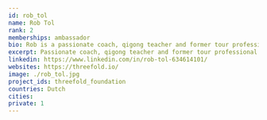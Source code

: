 ```yaml
---
id: rob_tol
name: Rob Tol
rank: 2
memberships: ambassador
bio: Rob is a passionate coach, qigong teacher and former tour professional golfer. He combines several disciplines and different fields of science in his coaching work. People are often touched by his stillness and inner peace or triggered by his sharp observations and straightforward messages that effortlessly uncover the essence of your being. In whatever way you come into contact with Rob, one thing is for sure, that it will change your life. ThreeFold's intention of creating a self-healing, small-scaled but world wide Internet seamlessly fits my idea of 'One world, One mind'. As humans, we are already connected at a deep level. A level before ideas of separation and perceived differences. I see ThreeFold as a physical, real world reflection of this connectedness. A move towards unity and equality.
excerpt: Passionate coach, qigong teacher and former tour professional golfer.
linkedin: https://www.linkedin.com/in/rob-tol-634614101/
websites: https://threefold.io/
image: ./rob_tol.jpg
project_ids: threefold_foundation
countries: Dutch
cities: 
private: 1
---
```

